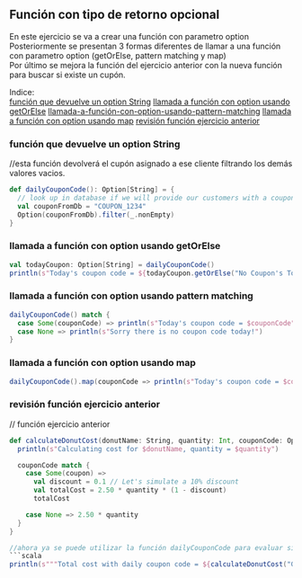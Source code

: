 ## Función con tipo de retorno opcional

En este ejercicio se va a crear una función con parametro option  
Posteriormente se presentan 3 formas diferentes de llamar a una función con parametro option (getOrElse, pattern matching y map)   
Por último se mejora la función del ejercicio anterior con la nueva función para buscar si existe un cupón.

Indice:  
[función que devuelve un option String](#función-que-devuelve-un-option-String)
[llamada a función con option usando getOrElse](#llamada-a-función-con-option-usando-getOrElse)
[llamada-a-función-con-option-usando-pattern-matching](#llamada-a-función-con-option-usando-pattern-matching)
[llamada a función con option usando map](#llamada-a-función-con-option-usando-map)
[revisión función ejercicio anterior](#revisión-función-ejercicio-anterior)

### función que devuelve un option String
//esta función devolverá el cupón asignado a ese cliente filtrando los demás valores vacios.  

```scala
def dailyCouponCode(): Option[String] = {
  // look up in database if we will provide our customers with a coupon today
  val couponFromDb = "COUPON_1234"
  Option(couponFromDb).filter(_.nonEmpty)
}
```
### llamada a función con option usando getOrElse  
```scala
val todayCoupon: Option[String] = dailyCouponCode()
println(s"Today's coupon code = ${todayCoupon.getOrElse("No Coupon's Today")}")
```

### llamada a función con option usando pattern matching

```scala
dailyCouponCode() match {
  case Some(couponCode) => println(s"Today's coupon code = $couponCode")
  case None => println(s"Sorry there is no coupon code today!")
}
```

### llamada a función con option usando map
```scala
dailyCouponCode().map(couponCode => println(s"Today's coupon code = $couponCode"))
```

### revisión función ejercicio anterior
// función ejercicio anterior
```scala
def calculateDonutCost(donutName: String, quantity: Int, couponCode: Option[String]): Double = {
  println(s"Calculating cost for $donutName, quantity = $quantity")

  couponCode match {
    case Some(coupon) =>
      val discount = 0.1 // Let's simulate a 10% discount
      val totalCost = 2.50 * quantity * (1 - discount)
      totalCost

    case None => 2.50 * quantity
  }  
}

//ahora ya se puede utilizar la función dailyCouponCode para evaluar si existen cupones
```scala
println(s"""Total cost with daily coupon code = ${calculateDonutCost("Glazed Donut", 5, dailyCouponCode())}""")
```
